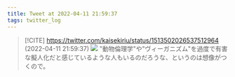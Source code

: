 ```yaml
---
title: Tweet at 2022-04-11 21:59:37
tags: twitter_log
---
```


> [!CITE] https://twitter.com/kaisekiriu/status/1513502026537512964 (2022-04-11 21:59:37)
> ![](https://twitter.com/kaisekiriu/status/1513502026537512964)
> "動物倫理学"や"ヴィーガニズム"を過度で有害な擬人化だと感じているような人もいるのだろうな、というのは想像がつくので。
